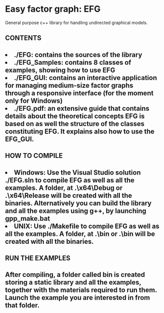 <h1> Easy factor graph: EFG </h1>

General purpose c++ library for handling undirected graphical models.

<h2> CONTENTS <h2>

<li>  ./EFG: contains the sources of the library </li>
<li> ./EFG_Samples: contains 8 classes of examples, showing how to use EFG  </li>
<li> ./EFG_GUI: contains an interactive application for managing medium-size factor graphs through a responsive interface (for the moment only for Windows) </li>
<li> ./EFG.pdf: an extensive guide that contains details about the theoretical concepts EFG is based on as well the structure of the classes constituting EFG. It explains also how to use the EFG_GUI. </li>

<h2> HOW TO COMPILE <h2>

<li> Windows: Use the Visual Studio solution ./EFG.sln to compile EFG as well as all the examples. A folder, at .\x64\Debug or .\x64\Release will be created with all the binaries. Alternatively you can build the library and all the examples using g++, by launching gpp_make.bat </li>
<li> UNIX: Use ./Makefile to compile EFG as well as all the examples.   A folder, at .\bin or .\bin will be created with all the binaries. </li>

<h2> RUN THE EXAMPLES <h2>
After compiling, a folder called bin is created storing a static library and all the examples, together with the materials required to run them. Launch the example you are interested in from that folder.